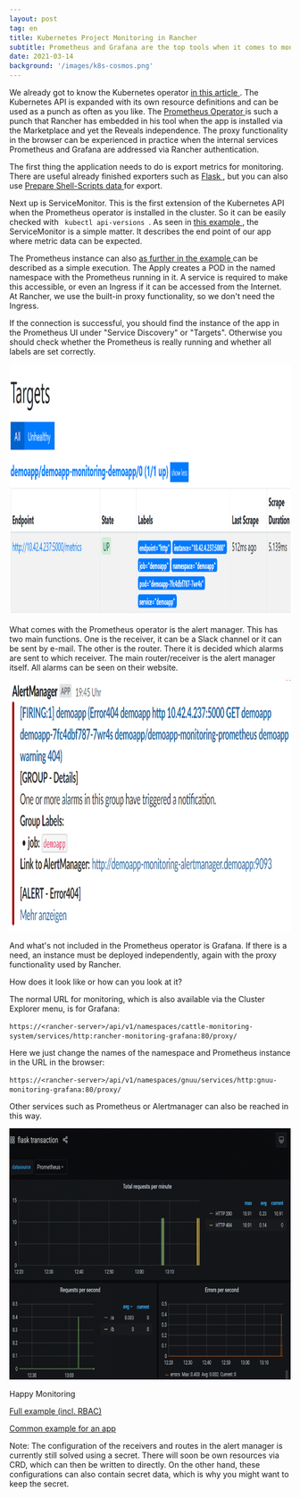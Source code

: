 ```yaml
---
layout: post
tag: en
title: Kubernetes Project Monitoring in Rancher
subtitle: Prometheus and Grafana are the top tools when it comes to monitoring and alarming in a cloud-native environment. But as powerful as the tools are, the configuration effort can also be extensive. In Rancher 2.5, the previously integrated Prometheus Monitoring has been completely revised. With Prometheus Operator there is already a ready-made solution for the cluster owner. The project owner can create his own monitoring instance and manage it according to his needs.
date: 2021-03-14
background: '/images/k8s-cosmos.png'
---
```


We already got to know the Kubernetes operator <a href="https://blog.eumelnet.de/blogs/blog8.php/black-belt-dan-5-kubernetes-operator"> in this article </a>. The Kubernetes API is expanded with its own resource definitions and can be used as a punch as often as you like. The <a href="https://github.com/prometheus-operator"> Prometheus Operator </a> is such a punch that Rancher has embedded in his tool when the app is installed via the Marketplace and yet the Reveals independence. The proxy functionality in the browser can be experienced in practice when the internal services Prometheus and Grafana are addressed via Rancher authentication.

The first thing the application needs to do is export metrics for monitoring. There are useful already finished exporters such as <a href="https://pypi.org/project/prometheus-flask-exporter/"> Flask </a>, but you can also use <a href = "https: //github.com/prometheus-community/node-exporter-textfile-collector-scripts/blob/master/md_info_detail.sh"> Prepare Shell-Scripts data </a> for export.

Next up is ServiceMonitor. This is the first extension of the Kubernetes API when the Prometheus operator is installed in the cluster. So it can be easily checked with <code> kubectl api-versions </code>. As seen in <a href="https://github.com/prometheus-operator/kube-prometheus/blob/main/examples/example-app/servicemonitor-frontend.yaml"> this example </a>, the ServiceMonitor is a simple matter. It describes the end point of our app where metric data can be expected.

The Prometheus instance can also <a href="https://github.com/prometheus-operator/kube-prometheus/blob/main/examples/example-app/prometheus-frontend.yaml"> as further in the example </a> can be described as a simple execution. The Apply creates a POD in the named namespace with the Prometheus running in it. A service is required to make this accessible, or even an Ingress if it can be accessed from the Internet. At Rancher, we use the built-in proxy functionality, so we don't need the Ingress.

If the connection is successful, you should find the instance of the app in the Prometheus UI under "Service Discovery" or "Targets". Otherwise you should check whether the Prometheus is really running and whether all labels are set correctly.

<img src="/images/2021-03-14-1.png" width="900" height="450" />

What comes with the Prometheus operator is the alert manager. This has two main functions. One is the receiver, it can be a Slack channel or it can be sent by e-mail. The other is the router. There it is decided which alarms are sent to which receiver. The main router/receiver is the alert manager itself. All alarms can be seen on their website.

<img src="/images/2021-03-14-2.png" width="900" height="450" />

And what's not included in the Prometheus operator is Grafana. If there is a need, an instance must be deployed independently, again with the proxy functionality used by Rancher.

How does it look like or how can you look at it?

The normal URL for monitoring, which is also available via the Cluster Explorer menu, is for Grafana:

`https://<rancher-server>/api/v1/namespaces/cattle-monitoring-system/services/http:rancher-monitoring-grafana:80/proxy/`

Here we just change the names of the namespace and Prometheus instance in the URL in the browser:

`https://<rancher-server>/api/v1/namespaces/gnuu/services/http:gnuu-monitoring-grafana:80/proxy/`

Other services such as Prometheus or Alertmanager can also be reached in this way.

<img src="/images/2021-03-14-3.png" width="900" height="450" />

Happy Monitoring

[Full example (incl. RBAC)](https://github.com/gnuu-de/k8s/tree/master/monitoring)

[Common example for an app](https://github.com/prometheus-operator/kube-prometheus/tree/main/examples/example-app)

Note: The configuration of the receivers and routes in the alert manager is currently still solved using a secret. There will soon be own resources via CRD, which can then be written to directly. On the other hand, these configurations can also contain secret data, which is why you might want to keep the secret.</rancher></rancher>
